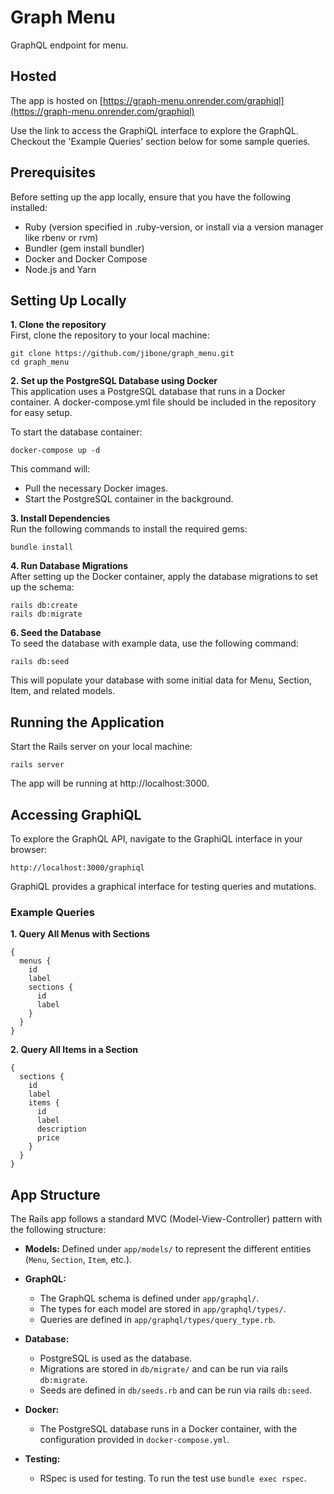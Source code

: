 # Graph Menu

GraphQL endpoint for menu.

## Hosted

The app is hosted on [https://graph-menu.onrender.com/graphiql](https://graph-menu.onrender.com/graphiql)

Use the link to access the GraphiQL interface to explore the GraphQL. Checkout the 'Example Queries' section below for some sample queries.

## Prerequisites

Before setting up the app locally, ensure that you have the following installed:

- Ruby (version specified in .ruby-version, or install via a version manager like rbenv or rvm)
- Bundler (gem install bundler)
- Docker and Docker Compose
- Node.js and Yarn

## Setting Up Locally

**1. Clone the repository**  
First, clone the repository to your local machine:

```
git clone https://github.com/jibone/graph_menu.git
cd graph_menu

```

**2. Set up the PostgreSQL Database using Docker**  
This application uses a PostgreSQL database that runs in a Docker container. A docker-compose.yml file should be included in the repository for easy setup.

To start the database container:

```
docker-compose up -d
```

This command will:

- Pull the necessary Docker images.
- Start the PostgreSQL container in the background.

**3. Install Dependencies**  
Run the following commands to install the required gems:

```
bundle install
```

**4. Run Database Migrations**  
After setting up the Docker container, apply the database migrations to set up the schema:

```
rails db:create
rails db:migrate
```

**6. Seed the Database**  
To seed the database with example data, use the following command:

```
rails db:seed
```

This will populate your database with some initial data for Menu, Section, Item, and related models.

## Running the Application

Start the Rails server on your local machine:

```
rails server
```

The app will be running at http://localhost:3000.

## Accessing GraphiQL

To explore the GraphQL API, navigate to the GraphiQL interface in your browser:

```
http://localhost:3000/graphiql

```

GraphiQL provides a graphical interface for testing queries and mutations.

### Example Queries

**1. Query All Menus with Sections**

```
{
  menus {
    id
    label
    sections {
      id
      label
    }
  }
}
```

**2. Query All Items in a Section**

```
{
  sections {
    id
    label
    items {
      id
      label
      description
      price
    }
  }
}
```

## App Structure

The Rails app follows a standard MVC (Model-View-Controller) pattern with the following structure:

- **Models:** Defined under `app/models/` to represent the different entities (`Menu`, `Section`, `Item`, etc.).

- **GraphQL:**

  - The GraphQL schema is defined under `app/graphql/`.
  - The types for each model are stored in `app/graphql/types/`.
  - Queries are defined in `app/graphql/types/query_type.rb`.

- **Database:**

  - PostgreSQL is used as the database.
  - Migrations are stored in `db/migrate/` and can be run via rails `db:migrate`.
  - Seeds are defined in `db/seeds.rb` and can be run via rails `db:seed`.

- **Docker:**

  - The PostgreSQL database runs in a Docker container, with the configuration provided in `docker-compose.yml`.

- **Testing:**

  - RSpec is used for testing. To run the test use `bundle exec rspec`.
